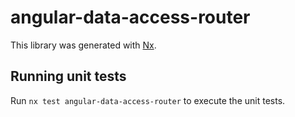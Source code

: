 # angular-data-access-router

This library was generated with [Nx](https://nx.dev).

## Running unit tests

Run `nx test angular-data-access-router` to execute the unit tests.

